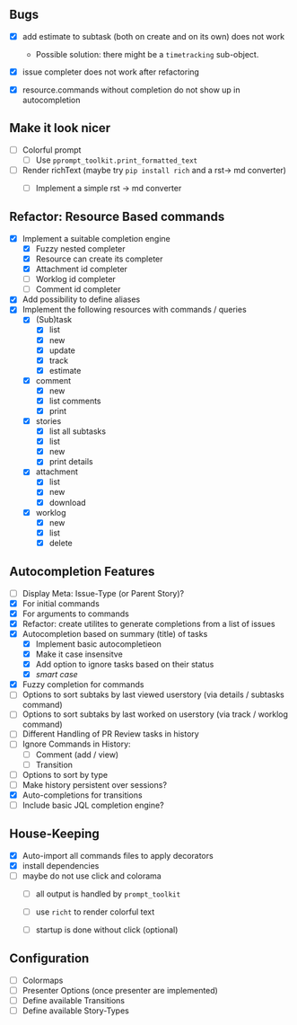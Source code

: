 ## Bugs
+ [x] add estimate to subtask (both on create and on its own) does not work
  + Possible solution: there might be a `timetracking` sub-object.
+ [x] issue completer does not work after refactoring
+ [x] resource.commands without completion do not show up in autocompletion


## Make it look nicer
+ [ ] Colorful prompt
  + [ ] Use `pprompt_toolkit.print_formatted_text`
+ [ ] Render richText (maybe try `pip install rich` and a rst-> md converter)
  + [ ] Implement a simple rst -> md converter


## Refactor: Resource Based commands
+ [x] Implement a suitable completion engine
  + [x] Fuzzy nested completer
  + [x] Resource can create its completer
  + [x] Attachment id completer
  + [ ] Worklog id completer
  + [ ] Comment id completer
+ [x] Add possibility to define aliases
+ [x] Implement the following resources with commands / queries
  + [x] (Sub)task
    + [x] list
    + [x] new
    + [x] update
    + [x] track
    + [x] estimate
  + [x] comment
    + [x] new
    + [x] list comments
    + [x] print
  + [x] stories
    + [x] list all subtasks
    + [x] list
    + [x] new
    + [x] print details
  + [x] attachment
    + [x] list
    + [x] new
    + [x] download
  + [x] worklog
    + [x] new
    + [x] list
    + [x] delete

## Autocompletion Features
+ [ ] Display Meta: Issue-Type (or Parent Story)?
+ [x] For initial commands
+ [x] For arguments to commands
+ [x] Refactor: create utilites to generate completions from a list of issues
+ [x] Autocompletion based on summary (title) of tasks
  + [x] Implement basic autocompletieon
  + [x] Make it case insensitve
  + [x] Add option to ignore tasks based on their status
  + [x] _smart case_
+ [x] Fuzzy completion for commands
+ [ ] Options to sort subtaks by last viewed userstory (via details / subtasks command)
+ [ ] Options to sort subtaks by last worked on userstory (via track / worklog command)
+ [ ] Different Handling of PR Review tasks in history
+ [ ] Ignore Commands in History:
  + [ ] Comment (add / view)
  + [ ] Transition
+ [ ] Options to sort by type
+ [ ] Make history persistent over sessions?
+ [x] Auto-completions for transitions
+ [ ] Include basic JQL completion engine?

## House-Keeping
+ [x] Auto-import all commands files to apply decorators
+ [x] install dependencies
+ [ ] maybe do not use click and colorama
  + [ ] all output is handled by `prompt_toolkit`
  + [ ] use `richt` to render colorful text
  + [ ] startup is done without click (optional)


## Configuration
+ [ ] Colormaps
+ [ ] Presenter Options (once presenter are implemented)
+ [ ] Define available Transitions
+ [ ] Define available Story-Types
